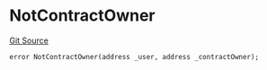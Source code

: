 # NotContractOwner
[Git Source](https://github.com/thrackle-io/aquifi-rules-v1/blob/39d269094241d21cf978e159a9b52cf3c140671a/src/client/token/handler/diamond/HandlerDiamondLib.sol)


```solidity
error NotContractOwner(address _user, address _contractOwner);
```

